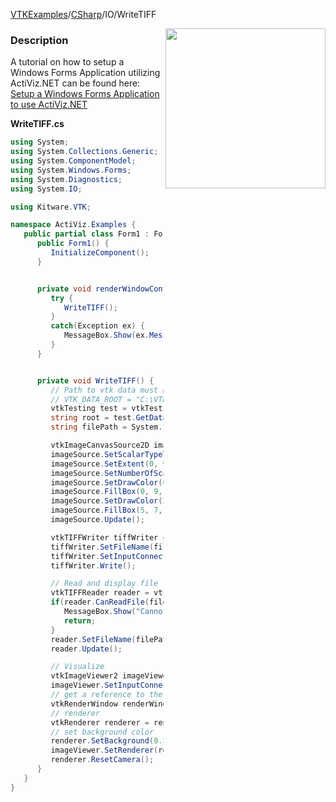 [VTKExamples](/index/)/[CSharp](/CSharp)/IO/WriteTIFF

<img align="right" src="https://github.com/lorensen/VTKExamples/blob/gh-pages/Testing/Baseline/IO/TestWriteTIFF.png?raw=true" width="256" />

### Description
A tutorial on how to setup a Windows Forms Application utilizing ActiViz.NET can be found here: [Setup a Windows Forms Application to use ActiViz.NET](http://www.vtk.org/Wiki/VTK/CSharp/ActiViz.NET)

**WriteTIFF.cs**
```csharp
using System;
using System.Collections.Generic;
using System.ComponentModel;
using System.Windows.Forms;
using System.Diagnostics;
using System.IO;

using Kitware.VTK;

namespace ActiViz.Examples {
   public partial class Form1 : Form {
      public Form1() {
         InitializeComponent();
      }


      private void renderWindowControl1_Load(object sender, EventArgs e) {
         try {
            WriteTIFF();
         }
         catch(Exception ex) {
            MessageBox.Show(ex.Message, "Exception", MessageBoxButtons.OK);
         }
      }


      private void WriteTIFF() {
         // Path to vtk data must be set as an environment variable
         // VTK_DATA_ROOT = "C:\VTK\vtkdata-5.8.0"
         vtkTesting test = vtkTesting.New();
         string root = test.GetDataRoot();
         string filePath = System.IO.Path.Combine(root, @"Data\test_tiff.tif");

         vtkImageCanvasSource2D imageSource = vtkImageCanvasSource2D.New();
         imageSource.SetScalarTypeToUnsignedChar();
         imageSource.SetExtent(0, 9, 0, 9, 0, 0);
         imageSource.SetNumberOfScalarComponents(3);
         imageSource.SetDrawColor(0, 0, 0, 0);
         imageSource.FillBox(0, 9, 0, 9);
         imageSource.SetDrawColor(255, 0, 0, 0);
         imageSource.FillBox(5, 7, 5, 7);
         imageSource.Update();

         vtkTIFFWriter tiffWriter = vtkTIFFWriter.New();
         tiffWriter.SetFileName(filePath);
         tiffWriter.SetInputConnection(imageSource.GetOutputPort());
         tiffWriter.Write();

         // Read and display file for verification that it was written correctly
         vtkTIFFReader reader = vtkTIFFReader.New();
         if(reader.CanReadFile(filePath) == 0) {
            MessageBox.Show("Cannot read file \"" + filePath + "\"", "Error", MessageBoxButtons.OK);
            return;
         }
         reader.SetFileName(filePath);
         reader.Update();

         // Visualize
         vtkImageViewer2 imageViewer = vtkImageViewer2.New();
         imageViewer.SetInputConnection(reader.GetOutputPort());
         // get a reference to the renderwindow of our renderWindowControl1
         vtkRenderWindow renderWindow = renderWindowControl1.RenderWindow;
         // renderer
         vtkRenderer renderer = renderWindow.GetRenderers().GetFirstRenderer();
         // set background color
         renderer.SetBackground(0.2, 0.3, 0.4);
         imageViewer.SetRenderer(renderer);
         renderer.ResetCamera();
      }
   }
}
```
